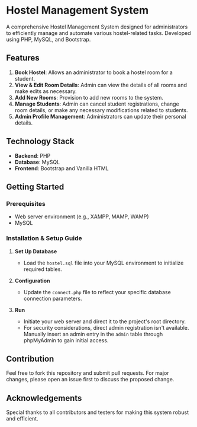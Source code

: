 # Hostel Management System

A comprehensive Hostel Management System designed for administrators to efficiently manage and automate various hostel-related tasks. Developed using PHP, MySQL, and Bootstrap.

## Features

1. **Book Hostel**: Allows an administrator to book a hostel room for a student.
2. **View & Edit Room Details**: Admin can view the details of all rooms and make edits as necessary.
3. **Add New Rooms**: Provision to add new rooms to the system.
4. **Manage Students**: Admin can cancel student registrations, change room details, or make any necessary modifications related to students.
5. **Admin Profile Management**: Administrators can update their personal details.

## Technology Stack

- **Backend**: PHP
- **Database**: MySQL
- **Frontend**: Bootstrap and Vanilla HTML

## Getting Started

### Prerequisites

- Web server environment (e.g., XAMPP, MAMP, WAMP)
- MySQL

### Installation & Setup Guide

1. **Set Up Database**
   - Load the `hostel.sql` file into your MySQL environment to initialize required tables.

2. **Configuration**
   - Update the `connect.php` file to reflect your specific database connection parameters.

3. **Run**
   - Initiate your web server and direct it to the project's root directory.
   - For security considerations, direct admin registration isn't available. Manually insert an admin entry in the `admin` table through phpMyAdmin to gain initial access.

## Contribution

Feel free to fork this repository and submit pull requests. For major changes, please open an issue first to discuss the proposed change.


## Acknowledgements

Special thanks to all contributors and testers for making this system robust and efficient.

